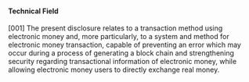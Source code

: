 #### Technical Field
[001] The present disclosure relates to a transaction method using electronic money and, more particularly, to a system and method for electronic money transaction, capable of preventing an error which may occur during a process of generating a block chain and strengthening security regarding transactional information of electronic money, while allowing electronic money users to directly exchange real money.
